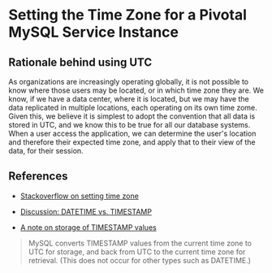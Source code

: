# Setting the Time Zone for a Pivotal MySQL Service Instance

## Rationale behind using UTC
As organizations are increasingly operating globally, it is not possible to know where those users may be located,
or in which time zone they are.  We know, if we have a data center, where it is located, but we may have the data
replicated in multiple locations, each operating on its own time zome.  Given this, we believe it is simplest to
adopt the convention that all data is stored in UTC, and we know this to be true for all our database systems.  When
a user access the application, we can determine the user's location and therefore their expected time zone, and apply
that to their view of the data, for their session.

## References
* [Stackoverflow on setting time zone](https://stackoverflow.com/questions/930900/how-do-i-set-the-time-zone-of-mysql)
* [Discussion: DATETIME vs. TIMESTAMP](https://stackoverflow.com/questions/409286/should-i-use-the-datetime-or-timestamp-data-type-in-mysql)

* [A note on storage of TIMESTAMP values](https://dev.mysql.com/doc/refman/5.7/en/datetime.html)
> MySQL converts TIMESTAMP values from the current time zone to UTC for storage,
> and back from UTC to the current time zone for retrieval. (This does not occur
> for other types such as DATETIME.)


